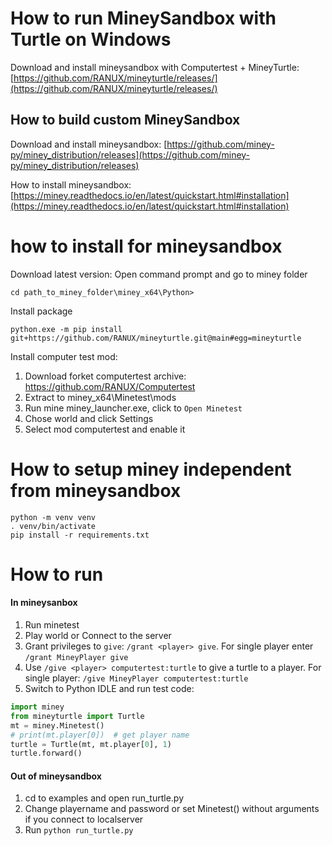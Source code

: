 
# How to run MineySandbox with Turtle on Windows
Download and install mineysandbox with Computertest + MineyTurtle: 
[https://github.com/RANUX/mineyturtle/releases/](https://github.com/RANUX/mineyturtle/releases/)

## How to build custom MineySandbox

Download and install mineysandbox:
[https://github.com/miney-py/miney_distribution/releases](https://github.com/miney-py/miney_distribution/releases)

How to install mineysandbox:
[https://miney.readthedocs.io/en/latest/quickstart.html#installation](https://miney.readthedocs.io/en/latest/quickstart.html#installation)

# how to install for mineysandbox
Download latest version: 
Open command prompt and go to miney folder
```
cd path_to_miney_folder\miney_x64\Python>
```
Install package
```
python.exe -m pip install git+https://github.com/RANUX/mineyturtle.git@main#egg=mineyturtle
```
Install computer test mod:
1. Download forket computertest archive: https://github.com/RANUX/Computertest
2. Extract to miney_x64\Minetest\mods
3. Run mine miney_launcher.exe, click to `Open Minetest`
4. Chose world and click Settings
5. Select mod computertest and enable it

# How to setup miney independent from mineysandbox
```
python -m venv venv
. venv/bin/activate
pip install -r requirements.txt
```
# How to run
#### In mineysanbox
1. Run minetest
2. Play world or Connect to the server
3. Grant privileges to `give`: `/grant <player> give`. For single player <player> enter `/grant MineyPlayer give`
4. Use `/give <player> computertest:turtle` to give a turtle to a player. For single player: `/give MineyPlayer computertest:turtle`
5. Switch to Python IDLE and run test code:
 ```python
import miney
from mineyturtle import Turtle
mt = miney.Minetest()
# print(mt.player[0])  # get player name
turtle = Turtle(mt, mt.player[0], 1)
turtle.forward()
```
  
####  Out of mineysandbox
1. cd to examples and open run_turtle.py
2. Change playername and password or set Minetest() without arguments if you connect to localserver
3. Run `python run_turtle.py`
